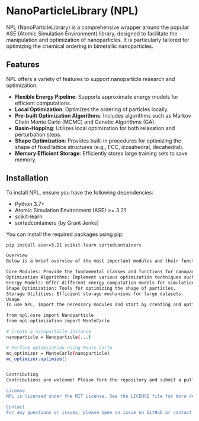 # NanoParticleLibrary (NPL)

NPL (NanoParticleLibrary) is a comprehensive wrapper around the popular ASE (Atomic Simulation Environment) library, designed to facilitate the manipulation and optimization of nanoparticles. It is particularly tailored for optimizing the chemical ordering in bimetallic nanoparticles. 

## Features

NPL offers a variety of features to support nanoparticle research and optimization:

- **Flexible Energy Pipeline**: Supports approximate energy models for efficient computations.
- **Local Optimization**: Optimizes the ordering of particles locally.
- **Pre-built Optimization Algorithms**: Includes algorithms such as Markov Chain Monte Carlo (MCMC) and Genetic Algorithms (GA).
- **Basin-Hopping**: Utilizes local optimization for both relaxation and perturbation steps.
- **Shape Optimization**: Provides built-in procedures for optimizing the shape of fixed lattice structures (e.g., FCC, icosahedral, decahedral).
- **Memory Efficient Storage**: Efficiently stores large training sets to save memory.

## Installation

To install NPL, ensure you have the following dependencies:

- Python 3.7+
- Atomic Simulation Environment (ASE) >= 3.21
- scikit-learn
- sortedcontainers (by Grant Jenks)

You can install the required packages using pip:

```bash
pip install ase>=3.21 scikit-learn sortedcontainers

Overview
Below is a brief overview of the most important modules and their functionality:

Core Modules: Provide the fundamental classes and functions for nanoparticle manipulation.
Optimization Algorithms: Implement various optimization techniques such as Markov Chain Monte Carlo (MCMC) and Genetic Algorithms (GA).
Energy Models: Offer different energy computation models for simulations.
Shape Optimization: Tools for optimizing the shape of particles.
Storage Utilities: Efficient storage mechanisms for large datasets.
Usage
To use NPL, import the necessary modules and start by creating and optimizing a nanoparticle. Here is a simple example:

from npl.core import Nanoparticle
from npl.optimization import MonteCarlo

# Create a nanoparticle instance
nanoparticle = Nanoparticle(...)

# Perform optimization using Monte Carlo
mc_optimizer = MonteCarlo(nanoparticle)
mc_optimizer.optimize()


Contributing
Contributions are welcome! Please fork the repository and submit a pull request with your changes. Ensure your code follows the project's coding standards and includes appropriate tests.

License
NPL is licensed under the MIT License. See the LICENSE file for more details.

Contact
For any questions or issues, please open an issue on GitHub or contact the maintainers.